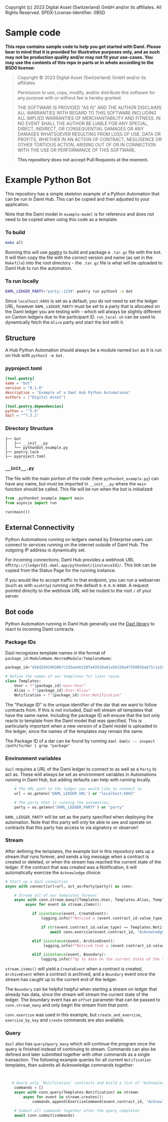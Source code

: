 Copyright (c) 2023 Digital Asset (Switzerland) GmbH and/or its affiliates. All Rights Reserved. SPDX-License-Identifier: 0BSD

# Sample code

**This repo contains sample code to help you get started with Daml. Please bear
in mind that it is provided for illustrative purposes only, and as such may not
be production quality and/or may not fit your use-cases. You may use the
contents of this repo in parts or in whole according to the BSD0 license:**

> Copyright © 2023 Digital Asset (Switzerland) GmbH and/or its affiliates
>
> Permission to use, copy, modify, and/or distribute this software for any purpose with or without fee is hereby granted.
>
> THE SOFTWARE IS PROVIDED "AS IS" AND THE AUTHOR DISCLAIMS ALL WARRANTIES WITH REGARD TO THIS SOFTWARE INCLUDING ALL IMPLIED WARRANTIES OF MERCHANTABILITY AND FITNESS. IN NO EVENT SHALL THE AUTHOR BE LIABLE FOR ANY SPECIAL, DIRECT, INDIRECT, OR CONSEQUENTIAL DAMAGES OR ANY DAMAGES WHATSOEVER RESULTING FROM LOSS OF USE, DATA OR PROFITS, WHETHER IN AN ACTION OF CONTRACT, NEGLIGENCE OR OTHER TORTIOUS ACTION, ARISING OUT OF OR IN CONNECTION WITH THE USE OR PERFORMANCE OF THIS SOFTWARE.

> **This repository does not accept Pull Requests at the moment.**

# Example Python Bot

This repository has a simple skeleton example of a Python Automation that can be run in Daml Hub. This can be copied and then adjusted to your application.

Note that the Daml model in `example-model` is for reference and does not need to be copied when using this code as a template.

### To build

```sh
make all
```

Running this will use [poetry](https://python-poetry.org/docs/#installing-with-the-official-installer) to build and package a `.tar.gz` file with the bot. It will then copy the file with the correct version and name (as set in the `Makefile`) into the root directory - the `.tar.gz` file is what will be uploaded to Daml Hub to run the automation.

### To run locally

```sh
DAML_LEDGER_PARTY="party::1234" poetry run python3 -m bot
```
Since `localhost:6865` is set as a default, you do not need to set the ledger URL, however `DAML_LEDGER_PARTY` must be set to a party that is allocated on the Daml ledger you are testing with - which will always be slightly different on Canton ledgers due to the participant ID. `run_local.sh` can be used to dynamically fetch the `Alice` party and start the bot with it.

## Structure
A Hub Python Automation should always be a module named `bot` as it is run on Hub with `python3 -m bot`.

### pyproject.toml
```toml
[tool.poetry]
name = "bot"
version = "0.1.0"
description = "Example of a Daml Hub Python Automationo"
authors = ["Digital Asset"]

[tool.poetry.dependencies]
python = "^3.9"
dazl = "^7.3.1"
```

### Directory Structure
```
├── bot
│   ├── __init__.py
│   └── pythonbot_example.py
├── poetry.lock
├── pyproject.toml
```

### `__init__.py`
The file with the main portion of the code (here `pythonbot_example.py`) can have any name, but must be imported in `__init__.py` where the `main` function should be called. This file will be run when the bot is initialized:

```python
from .pythonbot_example import main
from asyncio import run

run(main())
```

## External Connectivity
Python Automations running on ledgers owned by Enterprise users can connect to services running on the internet outside of Daml Hub. The outgoing IP address is dynamically set.

For incoming connections, Daml Hub provides a webhook URL of`http://{ledgerId}.daml.app/pythonbot/{instanceId}/`. This link can be copied from the Status Page for the running instance.

If you would like to accept traffic to that endpoint, you can run a webserver (such as with `aiohttp`) running on the default `0.0.0.0:8080`. A request pointed directly to the webhook URL will be routed to the root `/` of your server.


## Bot code
Python Automation running in Daml Hub generally use the [Dazl library](https://github.com/digital-asset/dazl-client) to react to incoming Daml contracts.

### Package IDs
Dazl recognizes template names in the format of `package_id:ModuleName.NestedModule:TemplateName`:

```python
package_id="d36d2d419030b7c335eeeb138fa43520a81a56326e4755083ba671c1a2063e76"

# Define the names of our templates for later reuse
class Templates:
    User = f"{package_id}:User:User"
    Alias = f"{package_id}:User:Alias"
    Notification = f"{package_id}:User:Notification"
```
The "Package ID" is the unique identifier of the dar that we want to follow contracts from. If this is not included, Dazl will stream _all_ templates that have the same name. Including the package ID will ensure that the bot only reacts to template from the Daml model that was specified. This is particularly important when a new version of a Daml model is uploaded to the ledger, since the names of the templates may remain the same.

The Package ID of a dar can be found by running `daml damlc -- inspect /path/to/dar | grep "package"`

### Environment variables
`dazl` requires a URL of the Daml ledger to connect to as well as a `Party` to act as. These wiill always be set as environment variables in Automations running in Daml Hub, but adding defaults can help with running locally.
```python
    # The URL path to the ledger you would like to connect to
    url = os.getenv('DAML_LEDGER_URL') or "localhost:6865"

    # The party that is running the automation.
    party = os.getenv('DAML_LEDGER_PARTY') or "party"
```
`DAML_LEDGER_PARTY` will be set as the party specified when deploying the automation. Note that this party will _only_ be able to see and operate on contracts that this party has access to via signatory or observer!

### Stream

After defining the templates, the example bot in this repository sets up a stream that runs forever, and sends a log message when a contract is created or deleted, or when the stream has reached the current state of the ledger. If the contract that was created was a Notification, it will automatically exercise the `Acknowledge` choice:
```python
# Start up a dazl connection
async with connect(url=url, act_as=Party(party)) as conn:

    # Stream all of our templates forever
    async with conn.stream_many([Templates.User, Templates.Alias, Templates.Notification]) as stream:
         async for event in stream.items():

            if isinstance(event, CreateEvent):
                logging.info(f"Noticed a {event.contract_id.value_type} contract: {event.payload}")

                if str(event.contract_id.value_type) == Templates.Notification:
                    await conn.exercise(event.contract_id, "Acknowledge", {})

            elif isinstance(event, ArchiveEvent):
                 logging.info(f"Noticed that a {event.contract_id.value_type} contract was deleted")

            elif isinstance(event, Boundary):
                logging.info(f"Up to date on the current state of the ledger at offset: {event.offset}")
```

`stream.items()` will yield a `CreateEvent` when a contract is created, `ArchiveEvent` when a contract is archived, and a `Boundary` event once the stream has caught up to the current end of the ledger.

The `Boundary` can be helpful helpful when starting a stream on ledger that already has data, since the stream will stream the current state of the ledger. The boundary event has an `offset` parameter that can be passed to `conn.stream_many` and only begin the stream from that point.

`conn.exercise` was used in this example, but `create_and_exercise`, `exercise_by_key` and `create` commands are also available.

### Query
`dazl` also  has `query`/`query_many` which will continue the program once the query is finished instead of continuing to stream. Commands can also be defined and later submitted together with other commands as a single transaction. The following example queries for all current `Notification` templates, then submits all Acknowledge commands together:
```python


   # Query only `Notification` contracts and build a list of "Acknowledge" commands
    commands = []
    async with conn.query(Templates.Notification) as stream:
        async for event in stream.creates():
            commands.append(ExerciseCommand(event.contract_id, "Acknowledge", {}))

    # Submit all commands together after the query completes
    await conn.submit(commands)

```
